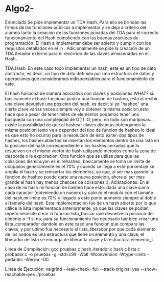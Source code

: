 # Algo2-
Enunciado
Se pide implementar un TDA Hash. Para ello se brindan las firmas de las funciones públicas a implementar y se
deja a criterio del alumno tanto la creación de las funciones privadas del TDA para el correcto funcionamiento del
Hash cumpliendo con las buenas prácticas de programación. El Hash a implementar debe ser abierto y cumplir con
los requisitos detallados en el .h .
Adicionalmente se pide la creación de un TDA iterador externo para el recorrido de las claves almacenadas en el
Hash.

TDA Hash:
En este caso toco implementar un hash, este es un tipo de dato abstracto, es decir, un tipo de dato definido por una estructura de datos y operaciones que consideramos indispensables para el funcionamiento de este.

El hash funciona de manera asociativa con claves y posiciones WHAT? si.. basicamente el hash funciona junto a una funcion de hasheo, esta al recibir una clave devuelve una posicion del hash, es decir, si yo "hasheo" una cierta clave varias veces siempre voy a obtener la misma posicion,esto hace que a pesar de tener miles de elementos podamos tener una busqueda con una complejidad de O(1) :O, pero, no todo son mariposas... existe la posibilidad de que al hashear claves distintas obtengamos la misma posicion (esto va a depender del tipo de funcion de hasheo lo ideal es que esto no ocurra) para la resolucion de esto exiten dos tipos de hashes, los hashes abiertos se insertan los elementos dentro de una lista en la posicion del hash correspondiente o los hashes cerrados que lo resuelven en el mismo vector de hash utilizando metodos como la zona de desborde o la exploracion.
Otra funcion que se utiliza para que las colisiones disminuyan es el rehasheo, basicamente se toma un limite de ocupados generalmente es el 70% y cuando se llega a este porcentaje se amplia el hash y se reinsertar los elementos, ya que, al ser mas grande la funcion de hasheo puede darte una nueva posicion, ahora al ser mas grande el hash hay menos chances de colisiones :).
Aclaraciones:
En el caso de mi hash mi funcion de hasheo hace esto: dada una clave suma cada caracter (obteniendo un numero) y calculo el modulo con el tamaño del hash,mi limite es:70% y llegado a este punto aumento siempre al doble el tamaño del hash.
Esta implementacion fue de un hash abierto por lo que utilice la lista implementada anteriormente, ya que las claves se podian repetir necesite crear la funcion lista_buscar que devuelve la posicion del elmento o -1 si no, para su funcionamiento fue necesario tambien crear una lista_comparador dandole en este caso una funcion que compara las claves, y por ultimo fue necesario el lista_liberador por que cada elemento de los nodos es una estructura que tiene un elemento y una clave, el liberador de lista se encarga de liberar la clave y la estructura elemento_t.

Linea de Compilación:
gcc pruebas.c hash_iterador.c hash.c lista.c probador.c -o pruebas -g -std=c99 -Wall -Wconversion -Wtype-limits -pedantic -Werror -O0

Linea de Ejecución:
valgrind --leak-check=full --track-origins=yes --show-reachable=yes ./pruebas
